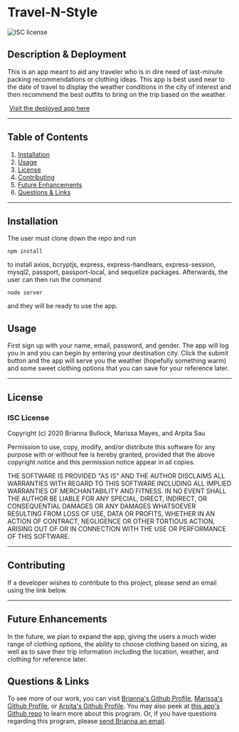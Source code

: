 # Travel-N-Style
![ISC license](https://img.shields.io/badge/License-ISC-blue.svg) 

## Description & Deployment
This is an app meant to aid any traveler who is in dire need of last-minute packing recommendations or clothing ideas. This app is best used near to the date of travel to display the weather conditions in the city of interest and then recommend the best outfits to bring on the trip based on the weather. 

![]()
[Visit the deployed app here](https://evening-oasis-14753.herokuapp.com/)

---

## Table of Contents
1. [Installation](#Installation)
2. [Usage](#Usage)
3. [License](#license)
4. [Contributing](#Contributing)
5. [Future Enhancements](#Future-enhancements)
6. [Questions & Links](#Questions-&-links)
---

## Installation
The user must clone down the repo and run 
```
npm install
```
to install axios, bcryptjs, express, express-handlears, express-session, mysql2, passport, passport-local, and sequelize packages. Afterwards, the user can then run the command 
``` 
node server 
```
and they will be ready to use the app.

## Usage
First sign up with your name, email, password, and gender.  The app will log you in and you can begin by entering your destination city. Click the submit button and the app will serve you the weather (hopefully something warm) and some sweet clothing options that you can save for your reference later.

---

## License
### ISC License
Copyright (c) 2020 Brianna Bullock, Marissa Mayes, and Arpita Sau

Permission to use, copy, modify, and/or distribute this software for any purpose with or without fee is hereby granted, provided that the above copyright notice and this permission notice appear in all copies.

THE SOFTWARE IS PROVIDED "AS IS" AND THE AUTHOR DISCLAIMS ALL WARRANTIES WITH REGARD TO THIS SOFTWARE INCLUDING ALL IMPLIED WARRANTIES OF MERCHANTABILITY AND FITNESS. IN NO EVENT SHALL THE AUTHOR BE LIABLE FOR ANY SPECIAL, DIRECT, INDIRECT, OR CONSEQUENTIAL DAMAGES OR ANY DAMAGES WHATSOEVER RESULTING FROM LOSS OF USE, DATA OR PROFITS, WHETHER IN AN ACTION OF CONTRACT, NEGLIGENCE OR OTHER TORTIOUS ACTION, ARISING OUT OF OR IN CONNECTION WITH THE USE OR PERFORMANCE OF THIS SOFTWARE. 

---
## Contributing
If a developer wishes to contribute to this project, please send an email using the link below.

---

## Future Enhancements
In the future, we plan to expand the app, giving the users a much wider range of clothing options, the ability to choose clothing based on sizing, as well as to save their trip information including the location, weather, and clothing for reference later. 

## Questions & Links

To see more of our work, you can visit [Brianna's Github Profile](https://www.github.com/kairora), [Marissa's Github Profile](https://github.com/Marissa-Mayes), or [Arpita's Github Profile](https://github.com/arpitasau).  You may also peek at [this app's Github repo](https://github.com/kairora/travel-n-style) to learn more about this program.
Or, if you have questions regarding this program, please [send Brianna an email](mailto:brianna.bullock16@gmail.com). 